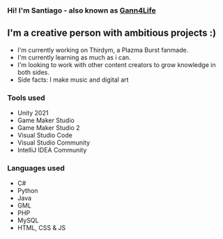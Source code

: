 ### Hi! I'm Santiago - also known as [Gann4Life](http://gann4life.ga/about)


## I'm a creative person with ambitious projects :)
- I'm currently working on Thirdym, a Plazma Burst fanmade.
- I'm currently learning as much as i can.
- I'm looking to work with other content creators to grow knowledge in both sides.
- Side facts: I make music and digital art

### Tools used
- Unity 2021
- Game Maker Studio
- Game Maker Studio 2
- Visual Studio Code
- Visual Studio Community
- IntelliJ IDEA Community

### Languages used
- C#
- Python
- Java
- GML
- PHP
- MySQL
- HTML, CSS & JS